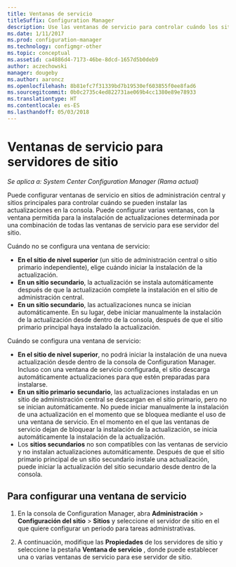 ```yaml
---
title: Ventanas de servicio
titleSuffix: Configuration Manager
description: Use las ventanas de servicio para controlar cuándo los sitios de System Center Configuration Manager instalan actualizaciones.
ms.date: 1/11/2017
ms.prod: configuration-manager
ms.technology: configmgr-other
ms.topic: conceptual
ms.assetid: ca4886d4-7173-46be-8dcd-1657d5b0deb9
author: aczechowski
manager: dougeby
ms.author: aaroncz
ms.openlocfilehash: 8b81efc7f31339bd7b19530ef603855f0ee8fad6
ms.sourcegitcommit: 0b0c2735c4ed822731ae069b4cc1380e89e78933
ms.translationtype: HT
ms.contentlocale: es-ES
ms.lasthandoff: 05/03/2018
---
```

#  <a name="service-windows-for-site-servers"></a>Ventanas de servicio para servidores de sitio

*Se aplica a: System Center Configuration Manager (Rama actual)*

Puede configurar ventanas de servicio en sitios de administración central y sitios principales para controlar cuándo se pueden instalar las actualizaciones en la consola.  Puede configurar varias ventanas, con la ventana permitida para la instalación de actualizaciones determinada por una combinación de todas las ventanas de servicio para ese servidor del sitio.

Cuándo no se configura una ventana de servicio:
- **En el sitio de nivel superior** (un sitio de administración central o sitio primario independiente), elige cuándo iniciar la instalación de la actualización.
- **En un sitio secundario**, la actualización se instala automáticamente después de que la actualización complete la instalación en el sitio de administración central.
- **En un sitio secundario**, las actualizaciones nunca se inician automáticamente. En su lugar, debe iniciar manualmente la instalación de la actualización desde dentro de la consola, después de que el sitio primario principal haya instalado la actualización.

Cuándo se configura una ventana de servicio:
- **En el sitio de nivel superior**, no podrá iniciar la instalación de una nueva actualización desde dentro de la consola de Configuration Manager. Incluso con una ventana de servicio configurada, el sitio descarga automáticamente actualizaciones para que estén preparadas para instalarse.  
- **En un sitio primario secundario**, las actualizaciones instaladas en un sitio de administración central se descargan en el sitio primario, pero no se inician automáticamente. No puede iniciar manualmente la instalación de una actualización en el momento que se bloquea mediante el uso de una ventana de servicio. En el momento en el que las ventanas de servicio dejan de bloquear la instalación de la actualización, se inicia automáticamente la instalación de la actualización.
- Los **sitios secundarios** no son compatibles con las ventanas de servicio y no instalan actualizaciones automáticamente. Después de que el sitio primario principal de un sitio secundario instale una actualización, puede iniciar la actualización del sitio secundario desde dentro de la consola.

## <a name="to-configure-a-service-window"></a>Para configurar una ventana de servicio

1.  En la consola de Configuration Manager, abra **Administración** > **Configuración del sitio** > **Sitios** y seleccione el servidor de sitio en el que quiere configurar un periodo para tareas administrativas.  

2.  A continuación, modifique las **Propiedades** de los servidores de sitio y seleccione la pestaña **Ventana de servicio** , donde puede establecer una o varias ventanas de servicio para ese servidor de sitio.  
